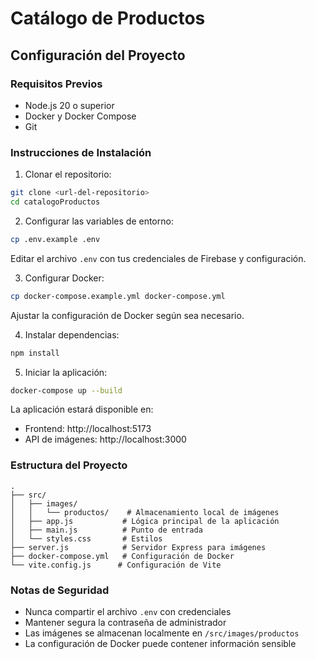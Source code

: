 # Catálogo de Productos

## Configuración del Proyecto

### Requisitos Previos
- Node.js 20 o superior
- Docker y Docker Compose
- Git

### Instrucciones de Instalación

1. Clonar el repositorio:
```bash
git clone <url-del-repositorio>
cd catalogoProductos
```

2. Configurar las variables de entorno:
```bash
cp .env.example .env
```
Editar el archivo `.env` con tus credenciales de Firebase y configuración.

3. Configurar Docker:
```bash
cp docker-compose.example.yml docker-compose.yml
```
Ajustar la configuración de Docker según sea necesario.

4. Instalar dependencias:
```bash
npm install
```

5. Iniciar la aplicación:
```bash
docker-compose up --build
```

La aplicación estará disponible en:
- Frontend: http://localhost:5173
- API de imágenes: http://localhost:3000

### Estructura del Proyecto

```
.
├── src/
│   ├── images/
│   │   └── productos/    # Almacenamiento local de imágenes
│   ├── app.js           # Lógica principal de la aplicación
│   ├── main.js          # Punto de entrada
│   └── styles.css       # Estilos
├── server.js            # Servidor Express para imágenes
├── docker-compose.yml   # Configuración de Docker
└── vite.config.js      # Configuración de Vite
```

### Notas de Seguridad

- Nunca compartir el archivo `.env` con credenciales
- Mantener segura la contraseña de administrador
- Las imágenes se almacenan localmente en `/src/images/productos`
- La configuración de Docker puede contener información sensible
